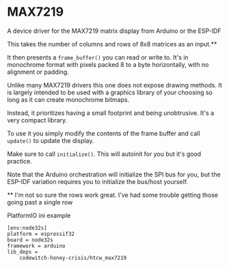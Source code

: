 # MAX7219

A device driver for the MAX7219 matrix display from Arduino or the ESP-IDF

This takes the number of columns and rows of 8x8 matrices as an input.**

It then presents a `frame_buffer()` you can read or write to. It's in monochrome format with pixels packed 8 to a byte horizontally, with no alignment or padding.

Unlike many MAX7219 drivers this one does not expose drawing methods. It is largely intended to be used with a graphics library of your choosing so long as it can create monochrome bitmaps.

Instead, it prioritizes having a small footprint and being unobtrusive. It's a very compact library.

To use it you simply modify the contents of the frame buffer and call `update()` to update the display.

Make sure to call `initialize()`. This will autoinit for you but it's good practice.

Note that the Arduino orchestration will initialize the SPI bus for you, but the ESP-IDF variation requires you to initialize the bus/host yourself.

** I'm not so sure the rows work great. I've had some trouble getting those going past a single row


PlatformIO ini example
```
[env:node32s]
platform = espressif32
board = node32s
framework = arduino
lib_deps = 
	codewitch-honey-crisis/htcw_max7219
```